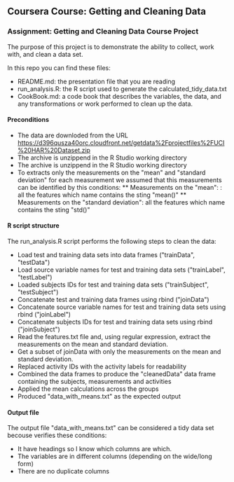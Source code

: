## Coursera Course: Getting and Cleaning Data
### Assignment: Getting and Cleaning Data Course Project

The purpose of this project is to demonstrate the ability to collect, work with, and clean a data set.

In this repo you can find these files:

* README.md: the presentation file that you are reading
* run_analysis.R: the R script used to generate the calculated_tidy_data.txt
* CookBook.md: a code book that describes the variables, the data, and any transformations or work performed to clean up the data.

#### Preconditions
* The data are downloded from the URL https://d396qusza40orc.cloudfront.net/getdata%2Fprojectfiles%2FUCI%20HAR%20Dataset.zip
* The archive is unzippend in the R Studio working directory
* The archive is unzippend in the R Studio working directory
* To extracts only the measurements on the "mean" and "standard deviation" for each measurement we assumed that this measurements can be identified by this conditions:
** Measurements on the "mean": : all the features which name contains  the sting "mean()"
** Measurements on the "standard deviation": all the features which name contains  the sting "std()"

#### R script structure
The run_analysis.R script performs the following steps to clean the data:

* Load test and training data sets into data frames ("trainData", "testData")
* Load source variable names for test and training data sets ("trainLabel", "testLabel")
* Loaded subjects IDs for test and training data sets ("trainSubject", "testSubject")
* Concatenate test and training data frames using rbind ("joinData")
* Concatenate source variable names for test and training data sets using rbind ("joinLabel")
* Concatenate subjects IDs for test and training data sets using rbind ("joinSubject")
* Read the features.txt file and, using regular expression, extract the measurements on the mean and standard deviation.
* Get a subset of joinData with only the measurements on the mean and standard deviation.
* Replaced activity IDs with the activity labels for readability
* Combined the data frames to produce the "cleanedData" data frame containing the subjects, measurements and activities
* Applied the mean calculations across the groups
* Produced "data_with_means.txt" as the expected output


#### Output file
The output file "data_with_means.txt" can be considered a tidy data set becouse verifies these conditions:
* It have headings so I know which columns are which.
* The variables are in different columns (depending on the wide/long form)
* There are no duplicate columns

